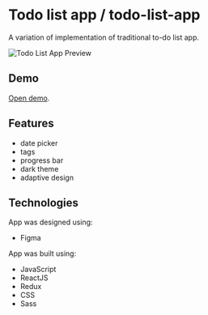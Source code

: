 # Todo list app / todo-list-app

A variation of implementation of traditional to-do list app.

![Todo List App Preview](https://user-images.githubusercontent.com/53754381/200198517-1d6c9cb7-10f5-4eac-86fa-a68c528e6cdb.gif)

## Demo
[Open demo](https://stochna.github.io/todo-list-app/).

## Features
* date picker
* tags
* progress bar
* dark theme
* adaptive design

## Technologies
App was designed using:
* Figma

App was built using:
* JavaScript
* ReactJS
* Redux
* CSS
* Sass
